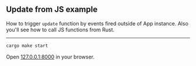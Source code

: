 ## Update from JS example

How to trigger `update` function by events fired outside of App instance.
Also you'll see how to call JS functions from Rust.

---

```bash
cargo make start
```

Open [127.0.0.1:8000](http://127.0.0.1:8000) in your browser.
